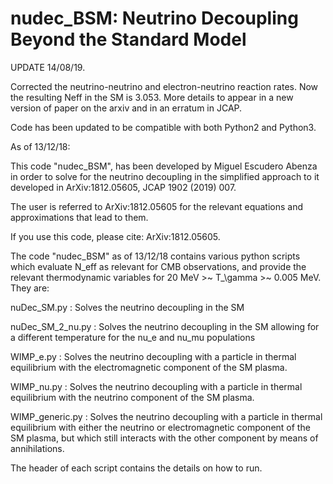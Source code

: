 # nudec_BSM: Neutrino Decoupling Beyond the Standard Model

UPDATE 14/08/19. 

Corrected the neutrino-neutrino and electron-neutrino reaction rates. Now the resulting Neff in the SM is 3.053. More details to appear in a new version of paper on the arxiv and in an erratum in JCAP.

Code has been updated to be compatible with both Python2 and Python3.

As of 13/12/18: 

This code "nudec_BSM", has been developed by Miguel Escudero Abenza in order to solve for the neutrino decoupling in the simplified approach to it developed in ArXiv:1812.05605, JCAP 1902 (2019) 007.

The user is referred to ArXiv:1812.05605 for the relevant equations and approximations that lead to them.

If you use this code, please cite: ArXiv:1812.05605.

The code "nudec_BSM" as of 13/12/18 contains various python scripts which evaluate N_eff as relevant for CMB observations, and provide the relevant thermodynamic variables for 20 MeV >~ T_\gamma >~ 0.005 MeV. They are:

nuDec_SM.py : Solves the neutrino decoupling in the SM

nuDec_SM_2_nu.py : Solves the neutrino decoupling in the SM allowing for a different temperature for the nu_e and nu_mu populations

WIMP_e.py : Solves the neutrino decoupling with a particle in thermal equilibrium with the electromagnetic component of the SM plasma.

WIMP_nu.py : Solves the neutrino decoupling with a particle in thermal equilibrium with the neutrino component of the SM plasma.

WIMP_generic.py : Solves the neutrino decoupling with a particle in thermal equilibrium with either the neutrino or electromagnetic component of the SM plasma, but which still interacts with the other component by means of annihilations.

The header of each script contains the details on how to run.
